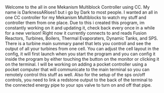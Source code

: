 Welcome to the all in one Mekanism Multiblock Controller using CC.
My name is DarknessARises1 but i go by Dark to most people. I wanted an all in one CC controller for my Mekanism Multiblocks to watch my stuff and controller them from one place.
Due to this i created this program, im constantly working on it and updating it, check back every once in a while for a new verison!
Right now it currently connects to and reads Fusion Reactors, Turbines, Boilers, Thermal Evaporaters, Dynamic Tanks, and SPS.
There is a turbine main summary panel that lets you controll and see the output of all your turbines from one cell.
You can adjust the cell layout in the config, it will first launch when you start the program and you can config it inside the program by either touching the button on the monitor or clicking it on the terminal.
I will be working on adding a pocket controller using a pocket computer that will communicate to the main terminal so you can remotely control this stuff as well.
Also for the setup of the sps on/off controls, you need to link a redstone output to the back of the terminal to the connected energy pipe to your sps valve to turn on and off that pipe.
